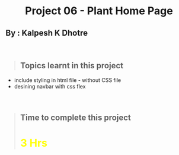 # <center>**Project 06 - Plant Home Page**</center>

## **By : Kalpesh K Dhotre**
<br>

> ## Topics learnt in this project
- include styling in html file - without CSS file
- desining navbar with css flex 
<br><br><br>

> ## Time to complete this project 
> # <font color="Yellow">**3 Hrs**</font>